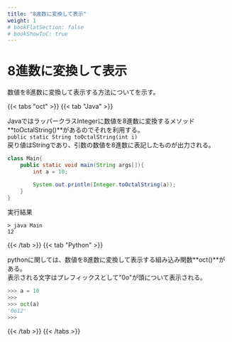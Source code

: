 ```yaml
---
title: "8進数に変換して表示"
weight: 1
# bookFlatSection: false
# bookShowToC: true
---
```


# 8進数に変換して表示

数値を8進数に変換して表示する方法についてを示す。

{{< tabs "oct" >}}
{{< tab "Java" >}}

JavaではラッパークラスIntegerに数値を8進数に変換するメソッド**toOctalString()**があるのでそれを利用する。  
`public static String toOctalString(int i)`  
戻り値はStringであり、引数の数値を8進数に表記したものが出力される。


```java
class Main{
    public static void main(String args[]){
        int a = 10;

        System.out.println(Integer.toOctalString(a));
    }
}
```

実行結果

```
> java Main 
12
```

{{< /tab >}}
{{< tab "Python" >}}

pythonに関しては、数値を8進数に変換して表示する組み込み関数**oct()**がある。  
表示される文字はプレフィックスとして"0o"が頭について表示される。

```python
>>> a = 10
>>> 
>>> oct(a)
'0o12'
>>>
```

{{< /tab >}}
{{< /tabs >}}
